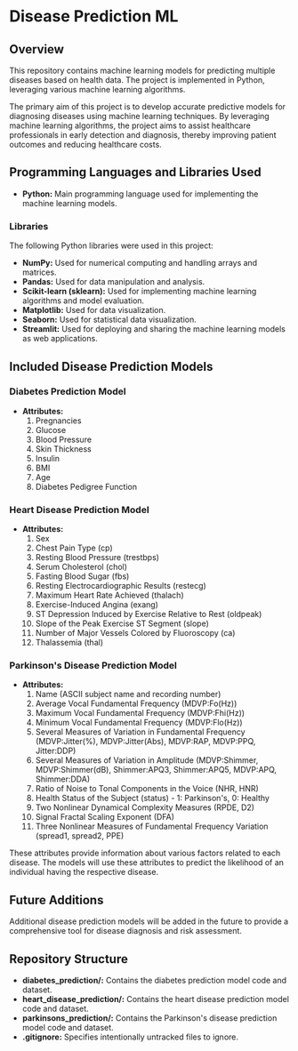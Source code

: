 # Disease Prediction ML

## Overview

This repository contains machine learning models for predicting multiple diseases based on health data. The project is implemented in Python, leveraging various machine learning algorithms.

The primary aim of this project is to develop accurate predictive models for diagnosing diseases using machine learning techniques. By leveraging machine learning algorithms, the project aims to assist healthcare professionals in early detection and diagnosis, thereby improving patient outcomes and reducing healthcare costs.

## Programming Languages and Libraries Used

- **Python:** Main programming language used for implementing the machine learning models.

### Libraries

The following Python libraries were used in this project:

- **NumPy:** Used for numerical computing and handling arrays and matrices.
- **Pandas:** Used for data manipulation and analysis.
- **Scikit-learn (sklearn):** Used for implementing machine learning algorithms and model evaluation.
- **Matplotlib:** Used for data visualization.
- **Seaborn:** Used for statistical data visualization.
- **Streamlit:** Used for deploying and sharing the machine learning models as web applications.

## Included Disease Prediction Models

### Diabetes Prediction Model

- **Attributes:**
  1. Pregnancies
  2. Glucose
  3. Blood Pressure
  4. Skin Thickness
  5. Insulin
  6. BMI
  7. Age
  8. Diabetes Pedigree Function

### Heart Disease Prediction Model

- **Attributes:**
  1. Sex
  2. Chest Pain Type (cp)
  3. Resting Blood Pressure (trestbps)
  4. Serum Cholesterol (chol)
  5. Fasting Blood Sugar (fbs)
  6. Resting Electrocardiographic Results (restecg)
  7. Maximum Heart Rate Achieved (thalach)
  8. Exercise-Induced Angina (exang)
  9. ST Depression Induced by Exercise Relative to Rest (oldpeak)
  10. Slope of the Peak Exercise ST Segment (slope)
  11. Number of Major Vessels Colored by Fluoroscopy (ca)
  12. Thalassemia (thal)

### Parkinson's Disease Prediction Model

- **Attributes:**
  1. Name (ASCII subject name and recording number)
  2. Average Vocal Fundamental Frequency (MDVP:Fo(Hz))
  3. Maximum Vocal Fundamental Frequency (MDVP:Fhi(Hz))
  4. Minimum Vocal Fundamental Frequency (MDVP:Flo(Hz))
  5. Several Measures of Variation in Fundamental Frequency (MDVP:Jitter(%), MDVP:Jitter(Abs), MDVP:RAP, MDVP:PPQ, Jitter:DDP)
  6. Several Measures of Variation in Amplitude (MDVP:Shimmer, MDVP:Shimmer(dB), Shimmer:APQ3, Shimmer:APQ5, MDVP:APQ, Shimmer:DDA)
  7. Ratio of Noise to Tonal Components in the Voice (NHR, HNR)
  8. Health Status of the Subject (status) - 1: Parkinson's, 0: Healthy
  9. Two Nonlinear Dynamical Complexity Measures (RPDE, D2)
  10. Signal Fractal Scaling Exponent (DFA)
  11. Three Nonlinear Measures of Fundamental Frequency Variation (spread1, spread2, PPE)

These attributes provide information about various factors related to each disease. The models will use these attributes to predict the likelihood of an individual having the respective disease.


## Future Additions

Additional disease prediction models will be added in the future to provide a comprehensive tool for disease diagnosis and risk assessment.

## Repository Structure

- **diabetes_prediction/:** Contains the diabetes prediction model code and dataset.
- **heart_disease_prediction/:** Contains the heart disease prediction model code and dataset.
- **parkinsons_prediction/:** Contains the Parkinson's disease prediction model code and dataset.
- **.gitignore:** Specifies intentionally untracked files to ignore.


